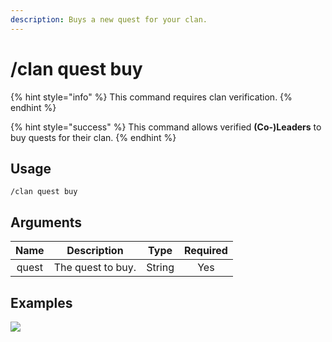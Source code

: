 ```yaml
---
description: Buys a new quest for your clan.
---
```


# /clan quest buy

{% hint style="info" %}
This command requires clan verification.
{% endhint %}

{% hint style="success" %}
This command allows verified **(Co-)Leaders** to buy quests for their clan.
{% endhint %}

## Usage

```
/clan quest buy
```

## Arguments

| Name  | Description       | Type   | Required |
| :---: | :---------------: | :----: | :------: |
| quest | The quest to buy. | String | Yes      |

## Examples

![](https://github.com/user-attachments/assets/aa415a6b-de3d-4f6a-95c7-43bea5330634)
